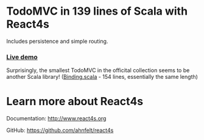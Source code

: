 # TodoMVC in 139 lines of Scala with React4s

Includes persistence and simple routing. 

### [Live demo](http://react4s.org/todomvc/)

Surprisingly, the smallest TodoMVC in the officital collection seems to be another Scala library! ([Binding.scala](http://todomvc.com/examples/binding-scala/#/) - 154 lines, essentially the same length)


# Learn more about React4s

Documentation: http://www.react4s.org

GitHub: https://github.com/ahnfelt/react4s
